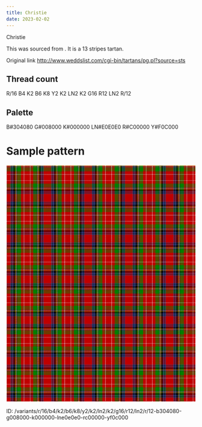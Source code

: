 ```yaml
---
title: Christie
date: 2023-02-02
---
```

Christie

This was sourced from <no value>.  It is a 13 stripes tartan.

Original link http://www.weddslist.com/cgi-bin/tartans/pg.pl?source=sts

## Thread count
R/16 B4 K2 B6 K8 Y2 K2 LN2 K2 G16 R12 LN2 R/12

## Palette
B#304080 G#008000 K#000000 LN#E0E0E0 R#C00000 Y#F0C000

# Sample pattern

![Tartan detail](tartan.png "R/16 B4 K2 B6 K8 Y2 K2 LN2 K2 G16 R12 LN2 R/12 tartan")

ID: /variants/r/16/b4/k2/b6/k8/y2/k2/ln2/k2/g16/r12/ln2/r/12-b304080-g008000-k000000-lne0e0e0-rc00000-yf0c000